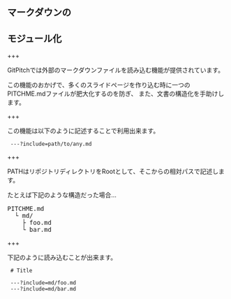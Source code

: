 ## マークダウンの
## モジュール化

+++

GitPitchでは外部のマークダウンファイルを読み込む機能が提供されています。

この機能のおかげで、多くのスライドページを作り込む時に一つのPITCHME.mdファイルが肥大化するのを防ぎ、
また、文書の構造化を手助けします。

+++

この機能は以下のように記述することで利用出来ます。

```
 ---?include=path/to/any.md
```

+++

PATHはリポジトリディレクトリをRootとして、そこからの相対パスで記述します。

たとえば下記のような構造だった場合…

<pre>
PITCHME.md
  └ md/
    ├ foo.md
    └ bar.md
</pre>

+++

下記のように読み込むことが出来ます。

```
 # Title

 ---?include=md/foo.md
 ---?include=md/bar.md
```
